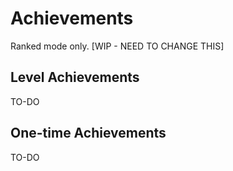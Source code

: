 # Achievements
Ranked mode only. [WIP - NEED TO CHANGE THIS]

## Level Achievements
TO-DO

## One-time Achievements
TO-DO
